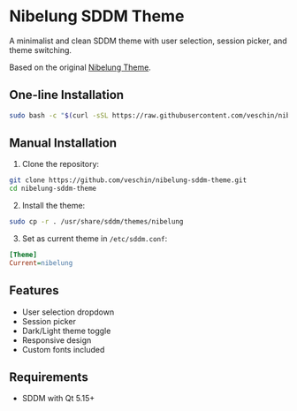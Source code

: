 # Nibelung SDDM Theme

A minimalist and clean SDDM theme with user selection, session picker, and theme switching.

Based on the original [Nibelung Theme](https://github.com/veschin/nibelung-theme).

## One-line Installation

```bash
sudo bash -c "$(curl -sSL https://raw.githubusercontent.com/veschin/nibelung-sddm-theme/main/install.sh)"
```

## Manual Installation

1. Clone the repository:
```bash
git clone https://github.com/veschin/nibelung-sddm-theme.git
cd nibelung-sddm-theme
```

2. Install the theme:
```bash
sudo cp -r . /usr/share/sddm/themes/nibelung
```

3. Set as current theme in `/etc/sddm.conf`:
```ini
[Theme]
Current=nibelung
```

## Features

- User selection dropdown
- Session picker  
- Dark/Light theme toggle
- Responsive design
- Custom fonts included

## Requirements

- SDDM with Qt 5.15+
